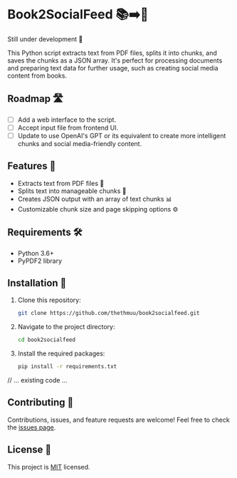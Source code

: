 # Book2SocialFeed 📚➡️📱

Still under development 🚧

This Python script extracts text from PDF files, splits it into chunks, and saves the chunks as a JSON array. It's perfect for processing documents and preparing text data for further usage, such as creating social media content from books.

## Roadmap 🛣️

- [ ] Add a web interface to the script.
- [ ] Accept input file from frontend UI.
- [ ] Update to use OpenAI's GPT or its equivalent to create more intelligent chunks and social media-friendly content.

## Features 🌟

- Extracts text from PDF files 📄
- Splits text into manageable chunks 🧩
- Creates JSON output with an array of text chunks 📊
- Customizable chunk size and page skipping options ⚙️

## Requirements 🛠️

- Python 3.6+
- PyPDF2 library

## Installation 🚀

1. Clone this repository:

   ```bash
   git clone https://github.com/thethmuu/book2socialfeed.git
   ```

2. Navigate to the project directory:

   ```bash
   cd book2socialfeed
   ```

3. Install the required packages:

   ```bash
   pip install -r requirements.txt
   ```

// ... existing code ...

## Contributing 🤝

Contributions, issues, and feature requests are welcome! Feel free to check the [issues page](https://github.com/thethmuu/book2socialfeed/issues).

## License 📜

This project is [MIT](https://choosealicense.com/licenses/mit/) licensed.
